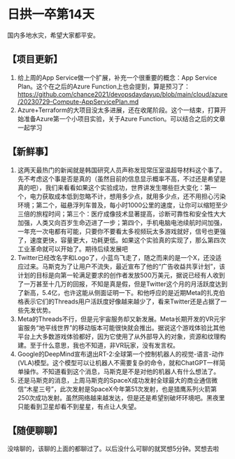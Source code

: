 # 日拱一卒第14天

国内多地水灾，希望大家都平安。

## 【项目更新】
1. 给上周的App Service做一个扩展，补充一个很重要的概念：App Service Plan。这个在之后的Azure Function上也会提到，算是预习了： https://github.com/chance2021/devopsdaydayup/blob/main/cloud/azure/20230729-Compute-AppServicePlan.md
2. Azure+Terraform的大项目没太多进展，还在收尾阶段。这个一结束，打算开始准备Azure第一个小项目实验，关于Azure Function。可以结合之后的文章一起学习

## 【新鲜事】
1. 这两天最热门的新闻就是韩国研究人员声称发现常压室温超导材料这个事了。先不考虑这个事是否是真的（虽然目前的信息显示概率不高，不过还是希望是真的吧），我们来看看如果这个实验成功，世界讲发生哪些巨大变化：第一个，电力获取成本低到忽略不计，想用多少点，就用多少点，还不用担心污染环境；第二个，磁悬浮列车普及，每小时1000公里的速度，让你可以缩短至少三倍的旅程时间；第三个：医疗成像技术显著提高，诊断可靠性和安全性大大加强，人类又向百岁生命迈进了一步；第四个，手机电脑电池续航时间加强，一年充一次电都有可能，只要你不要看太多视频玩太多游戏就好，信号也更强了，速度更快，容量更大，功耗更低。如果这个实验真的实现了，那么第四次工业革命就可以开始了。期待后续发展吧
2. Twitter已经改名字和Logo了，小蓝鸟飞走了，随之而来的是一个X，还没适应过来。马斯克为了让用户不流失，最近宣布了他的“广告收益共享计划”，该计划的目标是向第一轮满足要求的创作者发放500万美元，据说已经有人收到了一万甚至十几万的回报，不知是真是假，但是Twitter这个月的月活跃度达到了新高，5.4亿，也许这能从侧面证明一下。和他呼应的是近期Meta的扎克伯格表示它们的Threads用户活跃度好像越来越少了，看来Twitter还是占据了一些先发优势。
3. Meta的Threads不行，但是元宇宙服务却又新发展。Meta长期开发的VR元宇宙服务“地平线世界”的移动版本可能很快就会推出。据说这个游戏体验比其他平台上大多数游戏体验都好，因为它使用了从外部导入的对象，资源和纹理构建。至于什么意思，我也不知道，非VR玩家，没有发言权。
4. Google的DeepMind宣布退出RT-2:全球第一个控制机器人的视觉-语言-动作(VLA)模型。这个模型可以让机器人不需要复杂的命令，就和ChatGPT一样简单操作。不知道看到这个消息，马斯克是不是对他的机器人有什么想法了。
5. 还是马斯克的消息，上周马斯克的SpaceX成功发射全球最大的商业通信微信“木星三号”，此次发射是SpaceX今年第51次发射，也是猎鹰系列火箭第250次成功发射。虽然网络越来越发达，但是还是希望别破坏环境吧。黑夜里只能看到卫星却看不到星星，有点让人失望。

## 【随便聊聊】
没啥聊的，该聊的上面的都聊过了。以后没什么可聊的就冥想5分钟。冥想去啦